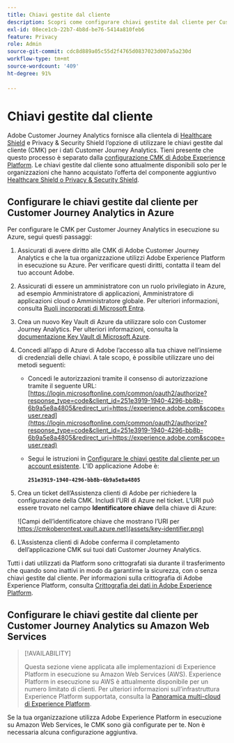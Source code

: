 ```yaml
---
title: Chiavi gestite dal cliente
description: Scopri come configurare chiavi gestite dal cliente per Customer Journey Analytics.
exl-id: 08ece1cb-22b7-4b8d-be76-5414a810feb6
feature: Privacy
role: Admin
source-git-commit: cdc8d889a05c55d2f4765d0837023d007a5a230d
workflow-type: tm+mt
source-wordcount: '409'
ht-degree: 91%

---
```


# Chiavi gestite dal cliente

Adobe Customer Journey Analytics fornisce alla clientela di [Healthcare Shield](https://www.adobe.com/trust/compliance/hipaa-ready.html) e Privacy &amp; Security Shield l’opzione di utilizzare le chiavi gestite dal cliente (CMK) per i dati Customer Journey Analytics. Tieni presente che questo processo è separato dalla [configurazione CMK di Adobe Experience Platform](https://experienceleague.adobe.com/it/docs/experience-platform/landing/governance-privacy-security/customer-managed-keys/overview). Le chiavi gestite dal cliente sono attualmente disponibili solo per le organizzazioni che hanno acquistato l’offerta del componente aggiuntivo [Healthcare Shield o Privacy &amp; Security Shield](https://experienceleague.adobe.com/it/docs/events/customer-data-management-voices-recordings/governance/healthcare-shield).

## Configurare le chiavi gestite dal cliente per Customer Journey Analytics in Azure

Per configurare le CMK per Customer Journey Analytics in esecuzione su Azure, segui questi passaggi:

1. Assicurati di avere diritto alle CMK di Adobe Customer Journey Analytics e che la tua organizzazione utilizzi Adobe Experience Platform in esecuzione su Azure. Per verificare questi diritti, contatta il team del tuo account Adobe.
1. Assicurati di essere un amministratore con un ruolo privilegiato in Azure, ad esempio Amministratore di applicazioni, Amministratore di applicazioni cloud o Amministratore globale. Per ulteriori informazioni, consulta [Ruoli incorporati di Microsoft Entra](https://learn.microsoft.com/it-it/entra/identity/role-based-access-control/permissions-reference).
1. Crea un nuovo Key Vault di Azure da utilizzare solo con Customer Journey Analytics. Per ulteriori informazioni, consulta la [documentazione Key Vault di Microsoft Azure](https://learn.microsoft.com/it-it/azure/key-vault/general/).
1. Concedi all’app di Azure di Adobe l’accesso alla tua chiave nell’insieme di credenziali delle chiavi. A tale scopo, è possibile utilizzare uno dei metodi seguenti:
   * Concedi le autorizzazioni tramite il consenso di autorizzazione tramite il seguente URL: [https://login.microsoftonline.com/common/oauth2/authorize?response_type=code&client_id=251e3919-1940-4296-bb8b-6b9a5e8a4805&redirect_uri=https://experience.adobe.com&scope=user.read](https://login.microsoftonline.com/common/oauth2/authorize?response_type=code&client_id=251e3919-1940-4296-bb8b-6b9a5e8a4805&redirect_uri=https://experience.adobe.com&scope=user.read)

   * Segui le istruzioni in [Configurare le chiavi gestite dal cliente per un account esistente](https://learn.microsoft.com/it-it/azure/storage/common/customer-managed-keys-configure-cross-tenant-existing-account?toc=%2Fazure%2Fstorage%2Fblobs%2Ftoc.json&tabs=powershell-preview%2Cazure-portal#the-customer-grants-the-service-providers-app-access-to-the-key-in-the-key-vault). L’ID applicazione Adobe è:

     **`251e3919-1940-4296-bb8b-6b9a5e8a4805`**

1. Crea un ticket dell’Assistenza clienti di Adobe per richiedere la configurazione della CMK. Includi l’URI di Azure nel ticket. L’URI può essere trovato nel campo **Identificatore chiave** della chiave di Azure:

   ![Campi dell’identificatore chiave che mostrano l’URI per https://cmkoberontest.vault.azure.net](assets/key-identifier.png)

1. L’Assistenza clienti di Adobe conferma il completamento dell’applicazione CMK sui tuoi dati Customer Journey Analytics.

Tutti i dati utilizzati da Platform sono crittografati sia durante il trasferimento che quando sono inattivi in modo da garantirne la sicurezza, con o senza chiavi gestite dal cliente. Per informazioni sulla crittografia di Adobe Experience Platform, consulta [Crittografia dei dati in Adobe Experience Platform](https://experienceleague.adobe.com/it/docs/experience-platform/landing/governance-privacy-security/encryption).

## Configurare le chiavi gestite dal cliente per Customer Journey Analytics su Amazon Web Services

>[!AVAILABILITY]
>
>Questa sezione viene applicata alle implementazioni di Experience Platform in esecuzione su Amazon Web Services (AWS). Experience Platform in esecuzione su AWS è attualmente disponibile per un numero limitato di clienti. Per ulteriori informazioni sull’infrastruttura Experience Platform supportata, consulta la [Panoramica multi-cloud di Experience Platform](https://experienceleague.adobe.com/it/docs/experience-platform/landing/multi-cloud).

Se la tua organizzazione utilizza Adobe Experience Platform in esecuzione su Amazon Web Services, le CMK sono già configurate per te. Non è necessaria alcuna configurazione aggiuntiva.
